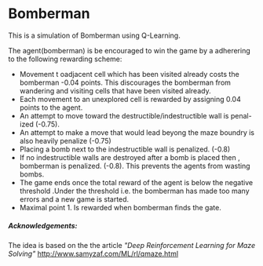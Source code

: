 # Bomberman

This is a simulation of Bomberman using Q-Learning.

The agent(bomberman) is be encouraged to win the game by a adherering to the following rewarding scheme:

* Movement t oadjacent cell which has been visited already costs the bomberman -0.04 points.
This discourages the bomberman from wandering and visiting cells that have been visited already.
* Each movement to an unexplored cell is rewarded by assigning 0.04 points to the agent.
* An attempt to move toward the destructible/indestructible wall is penal- ized (-0.75).
* An attempt to make a move that would lead beyong the maze boundry is also heavily penalize (-0.75)
* Placing a bomb next to the indestructible wall is penalized. (-0.8)
* If no indestructible walls are destroyed after a bomb is placed then , bomberman is penalized. (-0.8). This prevents the agents from wasting bombs.
* The game ends once the total reward of the agent is below the negative threshold .Under the threshold i.e. the bomberman has made too many errors and a new game is started.
* Maximal point 1. Is rewarded when bomberman finds the gate.

##### Acknowledgements:
The idea is based on the the article *"Deep Reinforcement Learning for Maze Solving"* http://www.samyzaf.com/ML/rl/qmaze.html
